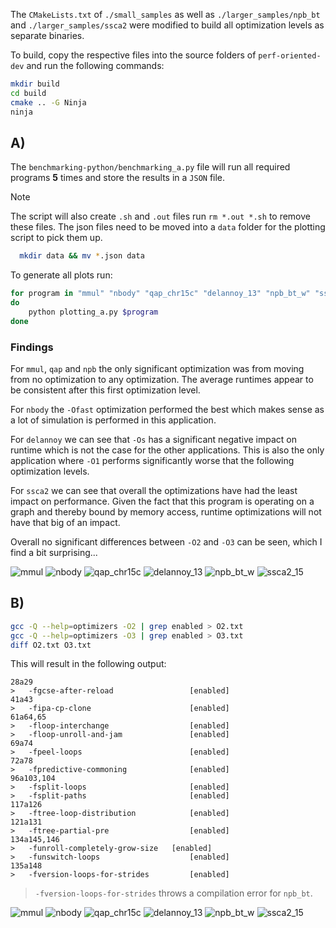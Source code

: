 The `CMakeLists.txt` of `./small_samples` as well as `./larger_samples/npb_bt` and `./larger_samples/ssca2`
were modified to build all optimization levels as separate binaries.

To build, copy the respective files into the source folders of `perf-oriented-dev` and run the following commands:

```bash
mkdir build
cd build
cmake .. -G Ninja
ninja
```

## A)

The `benchmarking-python/benchmarking_a.py` file will run all required programs **5** times and store the results in a `JSON` file.
>[!NOTE]
>The script will also create `.sh` and `.out` files run `rm *.out *.sh` to remove these files.
>The json files need to be moved into a `data` folder for the plotting script to pick them up.
>```bash
>   mkdir data && mv *.json data
>```

To generate all plots run:
```bash
for program in "mmul" "nbody" "qap_chr15c" "delannoy_13" "npb_bt_w" "ssca2_15"
do
    python plotting_a.py $program
done
```

### Findings
For `mmul`, `qap` and `npb` the only significant optimization was from moving from no optimization to any optimization.
The average runtimes appear to be consistent after this first optimization level.

For `nbody` the `-Ofast` optimization performed the best which makes sense as a lot of simulation is performed in this application.

For `delannoy` we can see that `-Os` has a significant negative impact on runtime which is not the case for the other applications.
This is also the only application where `-O1` performs significantly worse that the following optimization levels.

For `ssca2` we can see that overall the optimizations have had the least impact on performance.
Given the fact that this program is operating on a graph and thereby bound by memory access,
runtime optimizations will not have that big of an impact.

Overall no significant differences between `-O2` and `-O3` can be seen, which I find a bit surprising...

![mmul](./a/mmul.png)
![nbody](./a/nbody.png)
![qap_chr15c](./a/qap_chr15c.png)
![delannoy_13](./a/delannoy_13.png)
![npb_bt_w](./a/npb_bt_w.png)
![ssca2_15](./a/ssca2_15.png)


## B)
```bash
gcc -Q --help=optimizers -O2 | grep enabled > O2.txt
gcc -Q --help=optimizers -O3 | grep enabled > O3.txt
diff O2.txt O3.txt
```

This will result in the following output:

    28a29
    >   -fgcse-after-reload         		[enabled]
    41a43
    >   -fipa-cp-clone              		[enabled]
    61a64,65
    >   -floop-interchange          		[enabled]
    >   -floop-unroll-and-jam       		[enabled]
    69a74
    >   -fpeel-loops                		[enabled]
    72a78
    >   -fpredictive-commoning      		[enabled]
    96a103,104
    >   -fsplit-loops               		[enabled]
    >   -fsplit-paths               		[enabled]
    117a126
    >   -ftree-loop-distribution    		[enabled]
    121a131
    >   -ftree-partial-pre          		[enabled]
    134a145,146
    >   -funroll-completely-grow-size 	[enabled]
    >   -funswitch-loops            		[enabled]
    135a148
    >   -fversion-loops-for-strides 		[enabled]


> `-fversion-loops-for-strides` throws a compilation error for `npb_bt`.

![mmul](./b/mmul.png)
![nbody](./b/nbody.png)
![qap_chr15c](./b/qap_chr15c.png)
![delannoy_13](./b/delannoy_13.png)
![npb_bt_w](./b/npb_bt_w.png)
![ssca2_15](./b/ssca2_15.png)
